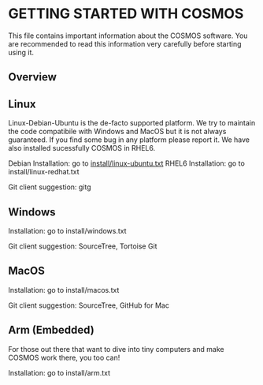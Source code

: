 GETTING STARTED WITH COSMOS
===========================

This file contains important information about the COSMOS software. 
You are recommended to read this information very carefully before 
starting using it.

Overview
--------


Linux
-----
Linux-Debian-Ubuntu is the de-facto supported platform. We try to 
maintain the code compatibile with Windows and MacOS but it is not 
always guaranteed. If you find some bug in any platform please 
report it. We have also installed sucessfully COSMOS in RHEL6.
 
Debian Installation: go to [install/linux-ubuntu.txt](install/linux-ubuntu.txt)
RHEL6 Installation: go to install/linux-redhat.txt

Git client suggestion: 
gitg 


Windows
-------

Installation: go to install/windows.txt

Git client suggestion: 
SourceTree, Tortoise Git



MacOS
-----

Installation: go to install/macos.txt

Git client suggestion: 
SourceTree, GitHub for Mac



Arm (Embedded)
--------------
For those out there that want to dive into tiny computers and
make COSMOS work there, you too can!

Installation: go to install/arm.txt

